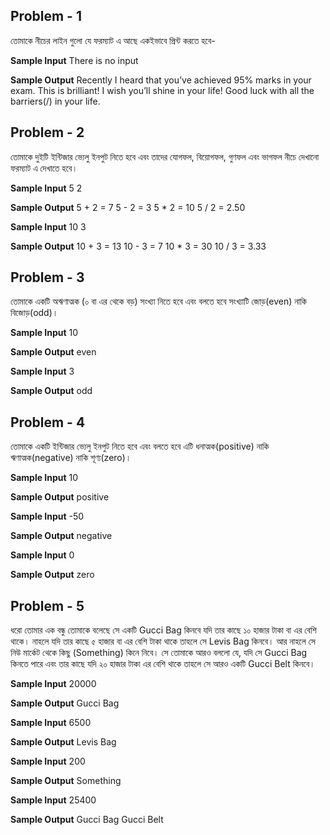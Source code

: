 ## Problem - 1

তোমাকে নীচের লাইন গুলো যে ফরম্যাট এ আছে একইভাবে প্রিন্ট করতে হবে-

**Sample Input**
There is no input

**Sample Output**
Recently I heard that you’ve achieved 95% marks in your exam.
This is brilliant!
I wish you’ll shine in your life! Good luck with all the barriers(/\) in your life.

## Problem - 2

তোমাকে দুইটি ইন্টিজার ভ্যেলু ইনপুট নিতে হবে এবং তাদের যোগফল, বিয়োগফল, গুণফল এবং ভাগফল নীচে দেখানো ফরম্যাট এ দেখাতে হবে।

**Sample Input**
5 2

**Sample Output**
5 + 2 = 7
5 - 2 = 3
5 \* 2 = 10
5 / 2 = 2.50

**Sample Input**
10 3

**Sample Output**
10 + 3 = 13
10 - 3 = 7
10 \* 3 = 30
10 / 3 = 3.33

## Problem - 3

তোমাকে একটি অঋণাত্মক (০ বা এর থেকে বড়) সংখ্যা নিতে হবে এবং বলতে হবে সংখ্যাটি জোড়(even) নাকি বিজোড়(odd)।

**Sample Input**
10

**Sample Output**
even

**Sample Input**
3

**Sample Output**
odd

## Problem - 4

তোমাকে একটি ইন্টিজার ভ্যেলু ইনপুট নিতে হবে এবং বলতে হবে এটি ধনাত্মক(positive) নাকি ঋণাত্মক(negative) নাকি শূণ্য(zero)।

**Sample Input**
10

**Sample Output**
positive

**Sample Input**
-50

**Sample Output**
negative

**Sample Input**
0

**Sample Output**
zero

## Problem - 5

ধরো তোমার এক বন্ধু তোমাকে বলেছে সে একটি Gucci Bag কিনবে যদি তার কাছে ১০ হাজার টাকা বা এর বেশি থাকে। নাহলে যদি তার কাছে ৫ হাজার বা এর বেশি টাকা থাকে তাহলে সে Levis Bag কিনবে। আর নাহলে সে নিউ মার্কেট থেকে কিছু (Something) কিনে নিবে। সে তোমাকে আরও বললো যে, যদি সে Gucci Bag কিনতে পারে এবং তার কাছে যদি ২০ হাজার টাকা এর বেশি থাকে তাহলে সে আরও একটি Gucci Belt কিনবে।

**Sample Input**
20000

**Sample Output**
Gucci Bag

**Sample Input**
6500

**Sample Output**
Levis Bag

**Sample Input**
200

**Sample Output**
Something

**Sample Input**
25400

**Sample Output**
Gucci Bag
Gucci Belt
